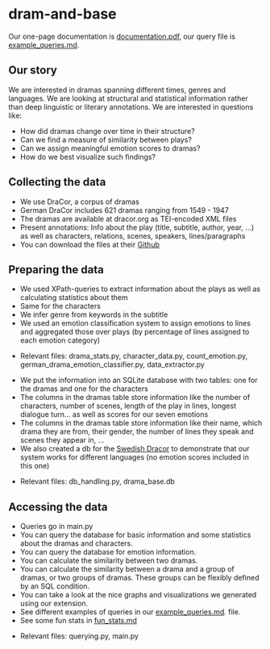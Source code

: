 # dram-and-base

Our one-page documentation is [documentation.pdf](documentation.pdf), our query file is [example_queries.md](example_queries.md).

## Our story
We are interested in dramas spanning different times, genres and languages. We are looking at structural and statistical information rather than deep linguistic or literary annotations.
We are interested in questions like:
* How did dramas change over time in their structure?
* Can we find a measure of similarity between plays?
* Can we assign meaningful emotion scores to dramas?
* How do we best visualize such findings?


## Collecting the data
* We use DraCor, a corpus of dramas
* German DraCor includes 621 dramas ranging from 1549 - 1947
* The dramas are available at dracor.org as TEI-encoded XML files
* Present annotations: Info about the play (title, subtitle, author,  year, ...) as well as characters, relations, scenes, speakers, lines/paragraphs
* You can download the files at their [Github](https://github.com/dracor-org/gerdracor)

## Preparing the data
* We used XPath-queries to extract information about the plays as well as calculating statistics about them
* Same for the characters
* We infer genre from keywords in the subtitle
* We used an emotion classification system to assign emotions to lines and aggregated those over plays (by percentage of lines assigned to each emotion category)
- Relevant files: drama_stats.py, character_data.py, count_emotion.py, german_drama_emotion_classifier.py, data_extractor.py
* We put the information into an SQLite database with two tables: one for the dramas and one for the characters
* The columns in the dramas table store information like the number of characters, number of scenes, length of the play in lines, longest dialogue turn... as well as scores for our seven emotions
* The columns in the dramas table store information like their name, which drama they are from, their gender, the number of lines they speak and scenes they appear in, ...
* We also created a db for the [Swedish Dracor](https://github.com/dracor-org/swedracor) to demonstrate that our system works for different languages (no emotion scores included in this one)
- Relevant files: db_handling.py, drama_base.db


## Accessing the data
* Queries go in main.py
* You can query the database for basic information and some statistics about the dramas and characters.
* You can query the database for emotion information.
* You can calculate the similarity between two dramas.
* You can calculate the similarity between a drama and a group of dramas, or two groups of dramas. These groups can be flexibly defined by an SQL condition.
* You can take a look at the nice graphs and visualizations we generated using our extension.
* See different examples of queries in our [example_queries.md](example_queries.md). file.
* See some fun stats in [fun_stats.md](fun_stats.md)

- Relevant files: querying.py, main.py
